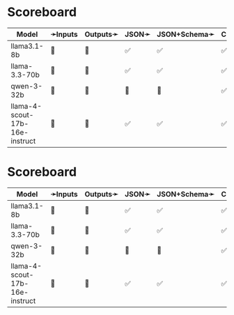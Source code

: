 # Scoreboard

| Model                          | ➛Inputs   | Outputs➛   | JSON➛   | JSON+Schema➛   | Chat | Streaming | Tools | Batch | Seed | Files | Citations | Thinking |
| ------------------------------ | --------- | ---------- | ------- | -------------- | ---- | --------- | ----- | ----- | ---- | ----- | --------- | -------- |
| llama3.1-8b                    | 💬        | 💬         | ✅      | ✅             | ✅   | ✅        | 💨    | ❌    | ✅   | ❌    | ❌        | ❌       |
| llama-3.3-70b                  | 💬        | 💬         | ✅      | ✅             | ✅   | ✅        | 💨    | ❌    | ✅   | ❌    | ❌        | ❌       |
| qwen-3-32b                     | 💬        | 💬         | 🤪      | 🤪             | ✅   | ✅🚩      | 💨    | ❌    | ✅   | ❌    | ❌        | ✅       |
| llama-4-scout-17b-16e-instruct | 💬        | 💬         | ✅      | ✅             | ✅   | ✅        | 💨    | ❌    | ✅   | ❌    | ❌        | ❌       |
# Scoreboard

| Model                          | ➛Inputs   | Outputs➛   | JSON➛   | JSON+Schema➛   | Chat | Streaming | Tools | Batch | Seed | Files | Citations | Thinking |
| ------------------------------ | --------- | ---------- | ------- | -------------- | ---- | --------- | ----- | ----- | ---- | ----- | --------- | -------- |
| llama3.1-8b                    | 💬        | 💬         | ✅      | ✅             | ✅   | ✅        | 💨    | ❌    | ✅   | ❌    | ❌        | ❌       |
| llama-3.3-70b                  | 💬        | 💬         | ✅      | ✅             | ✅   | ✅        | 💨    | ❌    | ✅   | ❌    | ❌        | ❌       |
| qwen-3-32b                     | 💬        | 💬         | 🤪      | 🤪             | ✅   | ✅🚩      | 💨    | ❌    | ✅   | ❌    | ❌        | ✅       |
| llama-4-scout-17b-16e-instruct | 💬        | 💬         | ✅      | ✅             | ✅   | ✅        | 💨    | ❌    | ✅   | ❌    | ❌        | ❌       |

